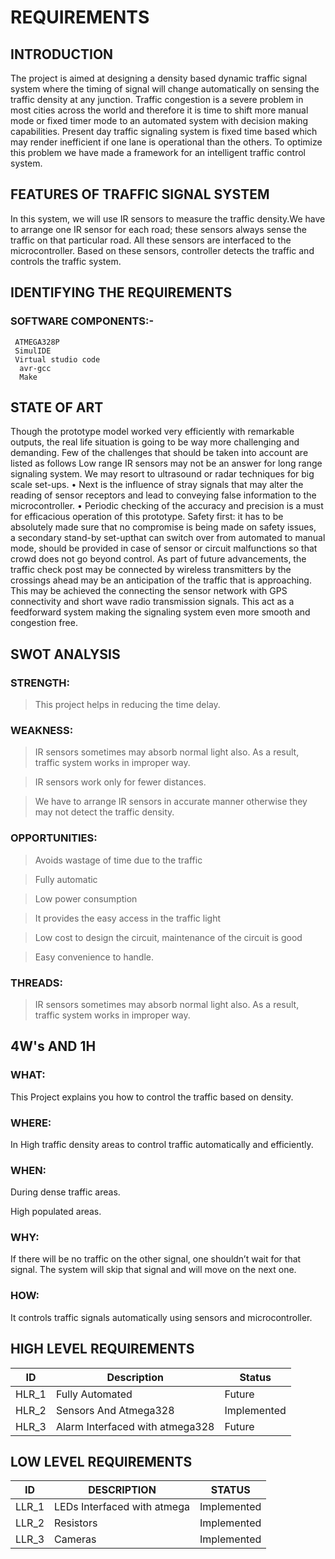 # REQUIREMENTS
## INTRODUCTION
The  project  is  aimed  at  designing  a  density based dynamic traffic signal system 
where the  timing of signal  will  change  automatically  on  sensing  the  traffic density  at any  junction.  Traffic  congestion  is  a  severe problem in most cities across the world and therefore it is time to shift more manual mode or fixed timer mode to an automated  system  with  decision  making capabilities. Present  day traffic  signaling system  is fixed  time based which  may  render
inefficient  if one  lane  is operational than the others. To optimize this problem we have made a framework  for  an  intelligent  traffic  control  system.


## FEATURES OF TRAFFIC SIGNAL SYSTEM
In this system, we will use IR sensors to measure the traffic density.We have to arrange one IR sensor for each road; these sensors always sense the traffic on that particular road. All these sensors are interfaced to the microcontroller.
Based on these sensors, controller detects the traffic and controls the traffic system.

## IDENTIFYING THE REQUIREMENTS


### SOFTWARE COMPONENTS:-
     ATMEGA328P
     SimulIDE
     Virtual studio code
      avr-gcc
      Make
     
     
     
## STATE OF ART
Though the prototype model worked very efficiently with remarkable outputs, the real life situation is going to be way  more  challenging  and  demanding.  Few  of  the challenges that should be taken into account are listed as follows 
Low range IR sensors may not be an answer for long range signaling system. We may resort to ultrasound or radar techniques
for big scale set-ups.
• Next is  the influence of stray signals that may alter the reading of sensor receptors and lead to conveying false information to the microcontroller. 
• Periodic checking of the accuracy and precision is a must  for  efficacious  operation  of  this prototype.  Safety  first:  it  has  to  be  absolutely  made  sure  that  no compromise  is  being  made  on  safety  issues,  
a secondary  stand-by  set-upthat  can  switch  over  from automated to manual mode, should be provided in case of sensor  or circuit  malfunctions  so  that   crowd does not go beyond control.  As  part  of  future  advancements,  the  traffic check  post may be  connected by wireless  transmitters by  the crossings ahead may be an anticipation of the traffic that is approaching. This may be achieved the connecting the sensor  network  with  GPS  connectivity  and  short  wave radio transmission signals. This act as a feedforward system  making the  signaling  system even  more smooth and congestion free.

## SWOT ANALYSIS
### STRENGTH:
 > This project helps in reducing the time delay.

### WEAKNESS:
> IR sensors sometimes may absorb normal light also. As a result, traffic system works in improper way.

> IR sensors work only for fewer distances.

>We have to arrange IR sensors in accurate manner otherwise they may not detect the traffic density.

### OPPORTUNITIES:
> Avoids wastage of time due to the traffic

> Fully automatic

> Low power consumption

> It provides the easy access in the traffic light

> Low cost to design the circuit, maintenance of the circuit is good

> Easy convenience to handle.

### THREADS:
> IR sensors sometimes may absorb normal light also. As a result, traffic system works in improper way.

## 4W's AND 1H
### WHAT:
This Project explains you how to control the traffic based on density.

### WHERE:
In High traffic density areas to control traffic automatically and efficiently.

### WHEN:
During dense traffic areas.

High populated areas.

### WHY:
If there will be no traffic on the other signal, one shouldn’t wait for that signal. 
The system will skip that signal and will move on the next one.

### HOW:
It controls traffic signals automatically using sensors and microcontroller.

## HIGH LEVEL REQUIREMENTS
| ID | Description | Status | 
| ----- | ----- | --------- |
|HLR_1|Fully Automated|Future|
|HLR_2|Sensors And Atmega328|Implemented|
|HLR_3|Alarm Interfaced with atmega328|Future|

## LOW LEVEL REQUIREMENTS

|ID|DESCRIPTION|STATUS|
|---|---|---|
|LLR_1|LEDs Interfaced with atmega|Implemented|
|LLR_2|Resistors|Implemented|
|LLR_3|Cameras|Implemented|






